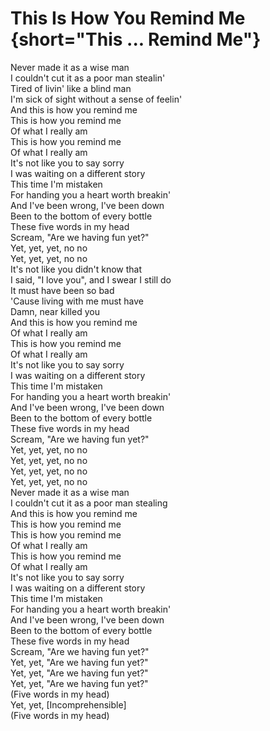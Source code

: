 # This Is How You Remind Me {short="This ... Remind Me"}  

Never made it as a wise man  
I couldn't cut it as a poor man stealin'  
Tired of livin' like a blind man  
I'm sick of sight without a sense of feelin'  
And this is how you remind me  
This is how you remind me  
Of what I really am  
This is how you remind me  
Of what I really am  
It's not like you to say sorry  
I was waiting on a different story  
This time I'm mistaken  
For handing you a heart worth breakin'  
And I've been wrong, I've been down  
Been to the bottom of every bottle  
These five words in my head  
Scream, "Are we having fun yet?"  
Yet, yet, yet, no no  
Yet, yet, yet, no no  
It's not like you didn't know that  
I said, "I love you", and I swear I still do  
It must have been so bad  
'Cause living with me must have  
Damn, near killed you  
And this is how you remind me  
Of what I really am  
This is how you remind me  
Of what I really am  
It's not like you to say sorry  
I was waiting on a different story  
This time I'm mistaken  
For handing you a heart worth breakin'  
And I've been wrong, I've been down  
Been to the bottom of every bottle  
These five words in my head  
Scream, "Are we having fun yet?"  
Yet, yet, yet, no no  
Yet, yet, yet, no no  
Yet, yet, yet, no no  
Yet, yet, yet, no no  
Never made it as a wise man  
I couldn't cut it as a poor man stealing  
And this is how you remind me  
This is how you remind me  
This is how you remind me  
Of what I really am  
This is how you remind me  
Of what I really am  
It's not like you to say sorry  
I was waiting on a different story  
This time I'm mistaken  
For handing you a heart worth breakin'  
And I've been wrong, I've been down  
Been to the bottom of every bottle  
These five words in my head  
Scream, "Are we having fun yet?"  
Yet, yet, "Are we having fun yet?"  
Yet, yet, "Are we having fun yet?"  
Yet, yet, "Are we having fun yet?"  
  (Five words in my head)  
Yet, yet, [Incomprehensible]  
  (Five words in my head)
